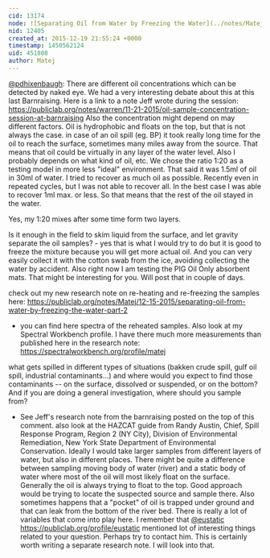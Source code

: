 ```yaml
---
cid: 13174
node: ![Separating Oil from Water by Freezing the Water](../notes/Matej/11-13-2015/separating-oil-from-water-by-freezing-the-water)
nid: 12405
created_at: 2015-12-19 21:55:24 +0000
timestamp: 1450562124
uid: 451808
author: Matej
---
```


[@pdhixenbaugh](/profile/pdhixenbaugh): There are different oil concentrations which can be detected by naked eye. We had a very interesting debate about this at this last Barnraising. Here is a link to a note Jeff wrote during the session:
https://publiclab.org/notes/warren/11-21-2015/oil-sample-concentration-session-at-barnraising
Also the concentration might depend on may different factors. Oil is hydrophobic and floats on the top, but that is not always the case. in case of an oil spill (eg. BP) it took really long time for the oil to reach the surface, sometimes many miles away from the source. That means that oil could be virtually in any layer of the water level. Also I probably depends on what kind of oil, etc. We chose the ratio 1:20 as a testing model in more less "ideal" environment. That said it was 1.5ml of oil in 30ml of water. I tried to recover as much oil as possible. Recently even in repeated cycles, but I was not able to recover all. In the best case I was able to recover 1ml max. or less. So that means that the rest of the oil stayed in the water. 

Yes, my 1:20 mixes after some time form two layers. 

 Is it enough in the field to skim liquid from the surface, and let gravity separate the oil samples? - yes that is what I would try to do but it is good to freeze the mixture because you will get more actual oil. And you can very easily collect it with the cotton swab from the ice, avoiding collecting the water by accident. Also right now I am testing the PIG Oil Only absorbent mats. That might be interesting for you. Will post that in couple of days.

check out my new research note on re-heating and re-freezing the samples here: https://publiclab.org/notes/Matej/12-15-2015/separating-oil-from-water-by-freezing-the-water-part-2
- you can find here spectra of the reheated samples. Also look at my Spectral Workbench profile. I have there much more measurements than published here in the research note: https://spectralworkbench.org/profile/matej

 what gets spilled in different types of situations (bakken crude spill, gulf oil spill, industrial contaminants...) and where would you expect to find those contaminants -- on the surface, dissolved or suspended, or on the bottom? And if you are doing a general investigation, where should you sample from?
- See Jeff's research note from the barnraising posted on the top of this comment. also look at the HAZCAT guide from Randy Austin, Chief, Spill Response Program, Region 2 (NY City), Division of Environmental Remediation, New York State Department of Environmental Conservation.
Ideally I would take larger samples from different layers of water, but also in different places. There might be quite a difference between sampling moving body of water (river) and a static body of water where most of the oil will most likely float on the surface. Generally the oil is always trying to float to the top. Good approach would be trying to locate the suspected source and sample there. Also sometimes happens that a "pocket" of oil is trapped under ground and that can leak from the bottom of the river bed. There is really a lot of variables that come into play here. I remember that [@eustatic](/profile/eustatic) https://publiclab.org/profile/eustatic mentioned lot of interesting things related to your question. Perhaps try to contact him. This is certainly worth writing a separate research note. I will look into that. 

